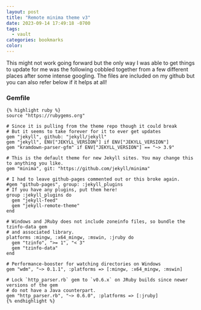 ```yaml
---
layout: post
title: "Remote minima theme v3"
date: 2023-09-14 17:49:18 -0700
tags:
  - vault
categories: bookmarks
color:
---
```


This might not work going forward but the only way I was able to get things to update for me was the following cobbled together from a few different places after some intense googling. The files are included on my github but you can also refer below if it helps at all! 

### Gemfile

    {% highlight ruby %}
    source "https://rubygems.org"

    # Since it is pulling from the theme repo though it could break
    # But it seems to take forever for it to ever get updates 
    gem "jekyll", github: "jekyll/jekyll"
    gem "jekyll", ENV["JEKYLL_VERSION"] if ENV["JEKYLL_VERSION"] 
    gem "kramdown-parser-gfm" if ENV["JEKYLL_VERSION"] == "~> 3.9"

    # This is the default theme for new Jekyll sites. You may change this to anything you like.
    gem "minima", git: "https://github.com/jekyll/minima"

    # I had to leave github-pages commented out or this broke again.
    #gem "github-pages", group: :jekyll_plugins
    # If you have any plugins, put them here!
    group :jekyll_plugins do
      gem "jekyll-feed"
      gem "jekyll-remote-theme"
    end

    # Windows and JRuby does not include zoneinfo files, so bundle the tzinfo-data gem
    # and associated library.
    platforms :mingw, :x64_mingw, :mswin, :jruby do
      gem "tzinfo", ">= 1", "< 3"
      gem "tzinfo-data"
    end

    # Performance-booster for watching directories on Windows
    gem "wdm", "~> 0.1.1", :platforms => [:mingw, :x64_mingw, :mswin]

    # Lock `http_parser.rb` gem to `v0.6.x` on JRuby builds since newer versions of the gem
    # do not have a Java counterpart.
    gem "http_parser.rb", "~> 0.6.0", :platforms => [:jruby]
    {% endhighlight %}
